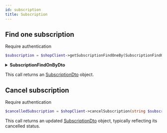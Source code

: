 ```yaml
---
id: subscription
title: Subscription
---
```


## Find one subscription

<span class="badge badge--warning">Require authentication</span>

```php
$subscription = $shopClient->getSubscriptionFindOneBy(SubscriptionFindOnByDto $filters);
```

<details>
<summary><b>SubscriptionFindOnByDto</b></summary>

|      Field      |  Type   | Required |                  Description                   |
| :-------------: | :-----: | :------: | :--------------------------------------------: |
|     **id**      | string  |   :x:    |   The unique identifier of the subscription.   |
|     **uri**     | string  |   :x:    |          The URI of the subscription.          |
|    **name**     | string  |   :x:    |         The name of the subscription.          |
|  **ownerUri**   | string  |   :x:    |   The URI of the owner of the subscription.    |
| **consumerId**  | string  |   :x:    |  The consumer ID related to the subscription.  |
| **actionFrom**  | string  |   :x:    | The start point of the subscription activity.  |
| **activeUntil** | string  |   :x:    |  The end point of the subscription activity.   |
|  **activeFor**  | string  |   :x:    | Duration for which the subscription is active. |
|   **enabled**   | boolean |   :x:    | Indicates whether the subscription is enabled. |
|  **sourceUri**  | string  |   :x:    |      The source URI of the subscription.       |

</details>

This call returns an [SubscriptionDto](../shop-types#SubscriptionDto) object.

## Cancel subscription

<span class="badge badge--warning">Require authentication</span>

```php
$cancelledSubscription = $shopClient->cancelSubscription(string $subscriptionId);
```

This call returns an updated [SubscriptionDto](../shop-types#SubscriptionDto) object, typically reflecting its cancelled status.
